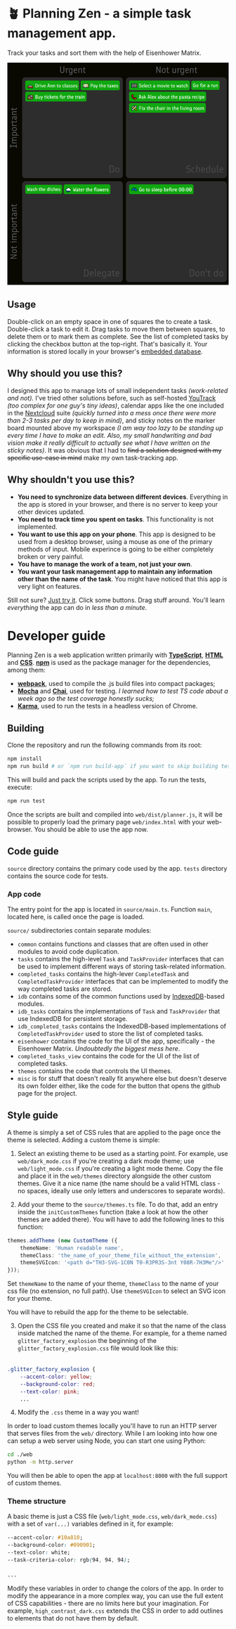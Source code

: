 # 🪴 Planning Zen - a simple task management app.

Track your tasks and sort them with the help of Eisenhower Matrix.

![A screenshot of the app](screenshots/dark_mode.png)

## Usage

Double-click on an empty space in one of squares the to create a task. Double-click a task to edit it. Drag tasks to
move them between squares, to delete them or to mark them as complete. See the list of completed tasks by clicking the 
checkbox button at the top-right. That's basically it. Your information is stored locally in your browser's
[embedded database](https://developer.mozilla.org/en-US/docs/Web/API/IndexedDB_API).

## Why should you use this?

I designed this app to manage lots of small independent tasks _(work-related and not)._ I've tried other solutions
before, such as self-hosted [YouTrack](https://www.jetbrains.com/youtrack/) _(too complex for one guy's tiny ideas)_,
calendar apps like the one included in the [Nextcloud](https://nextcloud.com/) suite _(quickly turned into a mess once
there were more than 2-3 tasks per day to keep in mind)_, and sticky notes on the marker board mounted above my
workspace _(I am way too lazy to be standing up every time I have to make an edit. Also, my small handwriting and bad
vision make it really difficult to actually see what I have written on the sticky notes)_. It was obvious that I had to
~~find a solution designed with my specific use-case in mind~~ make my own task-tracking app.

## Why shouldn't you use this?

- __You need to synchronize data between different devices__. Everything in the app is stored in your browser, and there
is no server to keep your other devices updated.
- __You need to track time you spent on tasks__. This functionality is not implemented.
- __You want to use this app on your phone__. This app is designed to be used from a desktop browser, using a mouse as
one of the primary methods of input. Mobile experince is going to be either completely broken or very painful.
- __You have to manage the work of a team, not just your own__.
- __You want your task management app to maintain any information other than the name of the task__. You might have
noticed that this app is very light on features.

Still not sure? [Just try it](https://plan-zen.com). Click some buttons. Drag stuff around. You'll learn
_everything_ the app can do in _less than a minute_.

# Developer guide

Planning Zen is a web application written primarily with __[TypeScript](https://www.typescriptlang.org/)__,
__[HTML](https://www.youtube.com/watch?v=dQw4w9WgXcQ)__ and __[CSS](https://developer.mozilla.org/en-US/docs/Web/CSS)__.
__[npm](https://docs.npmjs.com/about-npm)__ is used as the package manager for the dependencies, among them:

- __[webpack](https://webpack.js.org/)__, used to compile the .js build files into compact packages;
- __[Mocha](https://mochajs.org/)__ and __[Chai](https://www.chaijs.com/)__, used for testing. _I learned how to test TS
code about a week ago so the test coverage honestly sucks;_
- __[Karma](https://karma-runner.github.io/latest/index.html)__, used to run the tests in a headless version of Chrome.

## Building

Clone the repository and run the following commands from its root:

```bash
npm install
npm run build # or `npm run build-app` if you want to skip building tests
```

This will build and pack the scripts used by the app. To run the tests, execute:

```bash
npm run test
```

Once the scripts are built and compiled into `web/dist/planner.js`, it will be possible to properly load the primary
page `web/index.html` with your web-browser. You should be able to use the app now.

## Code guide

`source` directory contains the primary code used by the app. `tests` directory contains the source code for tests.

### App code

The entry point for the app is located in `source/main.ts`. Function `main`, located here, is called once the page is
loaded.

`source/` subdirectories contain separate modules:

- `common` contains functions and classes that are often used in other modules to avoid code duplication.
- `tasks` contains the high-level `Task` and `TaskProvider` interfaces that can be used to implement different ways of
storing task-related information.
- `completed_tasks` contains the high-lever `CompletedTask` and `CompletedTaskProvider` interfaces that can be
implemented to modify the way completed tasks are stored.
- `idb` contains some of the common functions used by
[IndexedDB](https://developer.mozilla.org/en-US/docs/Web/API/IndexedDB_API)-based modules.
- `idb_tasks` contains the implementations of `Task` and `TaskProvider` that use IndexedDB for persistent storage.
- `idb_completed_tasks` contains the IndexedDB-based implementations of `CompletedTaskProvider` used to store the list
of completed tasks.
- `eisenhower` contains the code for the UI of the app, specifically - the Eisenhower Matrix. _Undoubtedly the biggest
mess here_.
- `completed_tasks_view` contains the code for the UI of the list of completed tasks.
- `themes` contains the code that controls the UI themes.
- `misc` is for stuff that doesn't really fit anywhere else but doesn't deserve its own folder either, like the code for
the button that opens the github page for the project.


## Style guide

A theme is simply a set of CSS rules that are applied to the page once the theme is selected. Adding a custom theme is
simple:

1. Select an existing theme to be used as a starting point. For example, use `web/dark_mode.css` if you're creating a
dark mode theme; use `web/light_mode.css` if you're creating a light mode theme. Copy the file and place it in the
`web/themes` directory alongside the other custom themes. Give it a nice name (the name should be a valid HTML class -
no spaces, ideally use only letters and underscores to separate words).

2. Add your theme to the `source/themes.ts` file. To do that, add an entry inside the `initCustomThemes` function
(take a look at how the other themes are added there). You will have to add the following lines to this function:

```ts
themes.addTheme (new CustomTheme ({
	themeName: 'Human readable name',
	themeClass: 'the_name_of_your_theme_file_without_the_extension', 
	themeSVGIcon: '<path d="TH3-SVG-1C0N T0-R3PR3S-3nt Y08R-7H3Me"/>'
}));
```

Set `themeName` to the name of your theme, `themeClass` to the name of your css file (no extension, no full path). Use `themeSVGIcon`
to select an SVG icon for your theme.

You will have to rebuild the app for the theme to be selectable.

3. Open the CSS file you created and make it so that the name of the class inside matched the name of the theme. For
example, for a theme named `glitter_factory_explosion` the beginning of the `glitter_factory_explosion.css` file would
look like this:

```css

.glitter_factory_explosion {
	--accent-color: yellow;
	--background-color: red;
	--text-color: pink;
	...
```

4. Modify the `.css` theme in a way you want!

In order to load custom themes locally you'll have to run an HTTP server that serves files from the `web/` directory.
While I am looking into how one can setup a web server using Node, you can start one using Python:

```bash
cd ./web
python -m http.server
```

You will then be able to open the app at `localhost:8000` with the full support of custom themes.

### Theme structure

A basic theme is just a CSS file (`web/light_mode.css`, `web/dark_mode.css`) with a set of `var(...)` variables defined
in it, for example:

```css
--accent-color: #10a810;
--background-color: #090901;
--text-color: white;
--task-criteria-color: rgb(94, 94, 94);

...
```

Modify these variables in order to change the colors of the app. In order to modify the appearance in a more complex
way, you can use the full extent of CSS capabilities - there are no limits here but your imagination. For example,
`high_contrast_dark.css` extends the CSS in order to add outlines to elements that do not have them by default.
